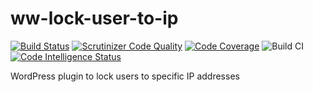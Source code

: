 # ww-lock-user-to-ip

[![Build Status](https://scrutinizer-ci.com/g/sjinks/ww-lock-user-to-ip/badges/build.png?b=master)](https://scrutinizer-ci.com/g/sjinks/ww-lock-user-to-ip/build-status/master)
[![Scrutinizer Code Quality](https://scrutinizer-ci.com/g/sjinks/ww-lock-user-to-ip/badges/quality-score.png?b=master)](https://scrutinizer-ci.com/g/sjinks/ww-lock-user-to-ip/?branch=master)
[![Code Coverage](https://scrutinizer-ci.com/g/sjinks/ww-lock-user-to-ip/badges/coverage.png?b=master)](https://scrutinizer-ci.com/g/sjinks/ww-lock-user-to-ip/?branch=master)
![Build CI](https://github.com/sjinks/ww-lock-user-to-ip/workflows/Build%20CI/badge.svg)
[![Code Intelligence Status](https://scrutinizer-ci.com/g/sjinks/ww-lock-user-to-ip/badges/code-intelligence.svg?b=master)](https://scrutinizer-ci.com/code-intelligence)

WordPress plugin to lock users to specific IP addresses
